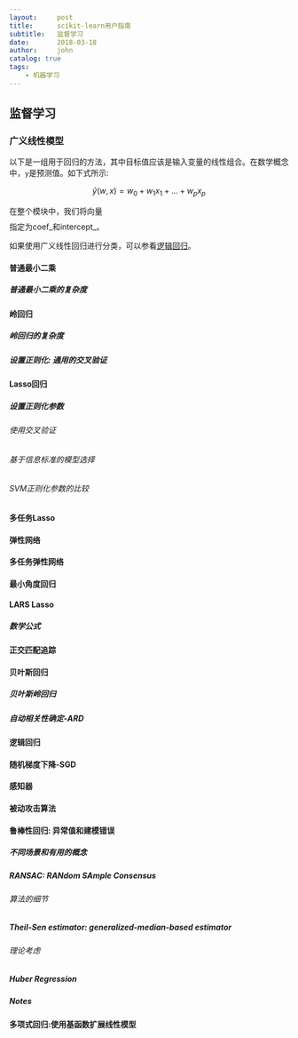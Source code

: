 ```yaml
---
layout:     post
title:      scikit-learn用户指南
subtitle:   监督学习
date:       2018-03-18
author:     john
catalog: true
tags:
    - 机器学习
---
```

## 监督学习
### 广义线性模型
以下是一组用于回归的方法，其中目标值应该是输入变量的线性组合。在数学概念中，`y`是预测值。如下式所示:

$$
  \hat { y } (w,x)=w_{ 0 }+w_{ 1 }x_{ 1 }+...+w_{ p }x_{ p }
$$

在整个模块中，我们将向量$$$$指定为coef_和intercept_。

如果使用广义线性回归进行分类，可以参看[逻辑回归](#jump)。

#### 普通最小二乘
##### 普通最小二乘的复杂度

#### 岭回归
##### 岭回归的复杂度
##### 设置正则化: 通用的交叉验证

#### Lasso回归
##### 设置正则化参数
###### 使用交叉验证
###### 基于信息标准的模型选择
###### SVM正则化参数的比较

#### 多任务Lasso

#### 弹性网络

#### 多任务弹性网络

#### 最小角度回归

#### LARS Lasso
##### 数学公式

#### 正交匹配追踪

#### 贝叶斯回归
##### 贝叶斯岭回归
##### 自动相关性确定-ARD

#### 逻辑回归

#### 随机梯度下降-SGD

#### 感知器

#### 被动攻击算法

#### 鲁棒性回归: 异常值和建模错误
##### 不同场景和有用的概念
##### RANSAC: RANdom SAmple Consensus
###### 算法的细节
##### Theil-Sen estimator: generalized-median-based estimator
###### 理论考虑
##### Huber Regression
##### Notes

#### 多项式回归:使用基函数扩展线性模型

